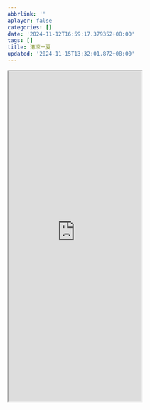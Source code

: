 ```yaml
---
abbrlink: ''
aplayer: false
categories: []
date: '2024-11-12T16:59:17.379352+08:00'
tags: []
title: 清凉一夏
updated: '2024-11-15T13:32:01.872+08:00'
---
```

<iframe height="740" src="https://ac.yunyoujun.cn"></iframe>
